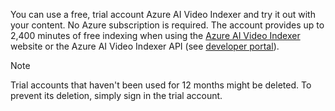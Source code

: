 You can use a free, trial account Azure AI Video Indexer and try it out with your content. No Azure subscription is required. The account provides up to 2,400 minutes of free indexing when using the [Azure AI Video Indexer](https://www.videoindexer.ai/) website or the Azure AI Video Indexer API (see [developer portal](https://api-portal.videoindexer.ai/)).

> [!NOTE] 
> Trial accounts that haven't been used for 12 months might be deleted. To prevent its deletion, simply sign in the trial account.
